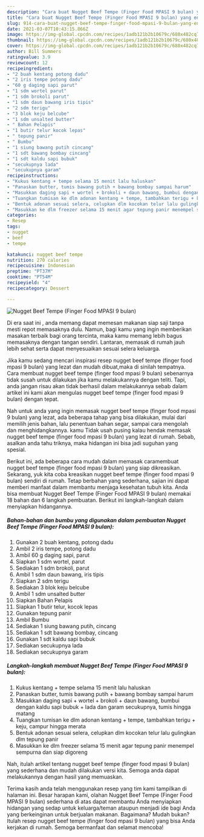 ```yaml
---
description: "Cara buat Nugget Beef Tempe (Finger Food MPASI 9 bulan) yang enak dan Mudah Dibuat"
title: "Cara buat Nugget Beef Tempe (Finger Food MPASI 9 bulan) yang enak dan Mudah Dibuat"
slug: 914-cara-buat-nugget-beef-tempe-finger-food-mpasi-9-bulan-yang-enak-dan-mudah-dibuat
date: 2021-03-07T10:43:15.866Z
image: https://img-global.cpcdn.com/recipes/1adb121b2b10679c/680x482cq70/nugget-beef-tempe-finger-food-mpasi-9-bulan-foto-resep-utama.jpg
thumbnail: https://img-global.cpcdn.com/recipes/1adb121b2b10679c/680x482cq70/nugget-beef-tempe-finger-food-mpasi-9-bulan-foto-resep-utama.jpg
cover: https://img-global.cpcdn.com/recipes/1adb121b2b10679c/680x482cq70/nugget-beef-tempe-finger-food-mpasi-9-bulan-foto-resep-utama.jpg
author: Bill Summers
ratingvalue: 3.9
reviewcount: 12
recipeingredient:
- "2 buah kentang potong dadu"
- "2 iris tempe potong dadu"
- "60 g daging sapi parut"
- "1 sdm wortel parut"
- "1 sdm brokoli parut"
- "1 sdm daun bawang iris tipis"
- "2 sdm terigu"
- "3 blok keju belcube"
- "1 sdm unsalted butter"
- " Bahan Pelapis"
- "1 butir telur kocok lepas"
- " tepung panir"
- " Bumbu"
- "1 siung bawang putih cincang"
- "1 sdt bawang bombay cincang"
- "1 sdt kaldu sapi bubuk"
- "secukupnya lada"
- "secukupnya garam"
recipeinstructions:
- "Kukus kentang + tempe selama 15 menit lalu haluskan"
- "Panaskan butter, tumis bawang putih + bawang bombay sampai harum"
- "Masukkan daging sapi + wortel + brokoli + daun bawang, bumbui dengan kaldu sapi bubuk + lada dan garam secukupnya, tumis hingga matang"
- "Tuangkan tumisan ke dlm adonan kentang + tempe, tambahkan terigu + keju, campur hingga merata"
- "Bentuk adonan sesuai selera, celupkan dlm kocokan telur lalu gulingkan dlm tepung panir"
- "Masukkan ke dlm freezer selama 15 menit agar tepung panir menempel sempurna dan siap digoreng"
categories:
- Resep
tags:
- nugget
- beef
- tempe

katakunci: nugget beef tempe 
nutrition: 270 calories
recipecuisine: Indonesian
preptime: "PT37M"
cooktime: "PT54M"
recipeyield: "4"
recipecategory: Dessert

---
```



![Nugget Beef Tempe (Finger Food MPASI 9 bulan)](https://img-global.cpcdn.com/recipes/1adb121b2b10679c/680x482cq70/nugget-beef-tempe-finger-food-mpasi-9-bulan-foto-resep-utama.jpg)

Di era  saat ini , anda memang dapat memesan makanan siap saji tanpa mesti repot memasaknya dulu. Namun, bagi kamu yang ingin memberikan masakan terbaik bagi orang tercinta, maka kamu memang lebih bagus memasaknya dengan tangan sendiri. Lantaran, memasak di rumah jauh lebih sehat serta dapat menyesuaikan sesuai selera keluarga.

Jika kamu sedang mencari inspirasi resep nugget beef tempe (finger food mpasi 9 bulan) yang lezat dan mudah dibuat,maka di sinilah tempatnya. Cara membuat nugget beef tempe (finger food mpasi 9 bulan)  sebenarnya tidak susah untuk dilakukan jika kamu melakukannya dengan teliti. Tapi, anda jangan risau akan tidak berhasil dalam melakukannya 
sebab dalam artikel ini kami akan mengulas nugget beef tempe (finger food mpasi 9 bulan) dengan tepat.  



Nah untuk anda yang ingin memasak nugget beef tempe (finger food mpasi 9 bulan) yang lezat, ada beberapa tahap yang bisa dilakukan, mulai dari memilih jenis bahan, lalu penentuan bahan segar, sampai cara mengolah dan menghidangkannya. kamu Tidak usah pusing kalau hendak memasak nugget beef tempe (finger food mpasi 9 bulan) yang lezat di rumah. Sebab, asalkan anda  tahu triknya, maka hidangan ini bisa jadi suguhan yang spesial.

Berikut ini, ada beberapa cara mudah dalam memasak caramembuat nugget beef tempe (finger food mpasi 9 bulan) yang siap dikreasikan. Sekarang, yuk kita coba kreasikan nugget beef tempe (finger food mpasi 9 bulan) sendiri di rumah. Tetap berbahan yang sederhana, sajian ini dapat memberi manfaat dalam membantu menjaga kesehatan tubuh kita. Anda bisa membuat Nugget Beef Tempe (Finger Food MPASI 9 bulan) memakai 18 bahan dan 6 langkah pembuatan. Berikut ini langkah-langkah dalam menyiapkan hidangannya.

<!--inarticleads1-->

##### Bahan-bahan dan bumbu yang digunakan dalam pembuatan Nugget Beef Tempe (Finger Food MPASI 9 bulan):

1. Gunakan 2 buah kentang, potong dadu
1. Ambil 2 iris tempe, potong dadu
1. Ambil 60 g daging sapi, parut
1. Siapkan 1 sdm wortel, parut
1. Sediakan 1 sdm brokoli, parut
1. Ambil 1 sdm daun bawang, iris tipis
1. Siapkan 2 sdm terigu
1. Sediakan 3 blok keju belcube
1. Ambil 1 sdm unsalted butter
1. Siapkan  Bahan Pelapis
1. Siapkan 1 butir telur, kocok lepas
1. Gunakan  tepung panir
1. Ambil  Bumbu
1. Sediakan 1 siung bawang putih, cincang
1. Sediakan 1 sdt bawang bombay, cincang
1. Gunakan 1 sdt kaldu sapi bubuk
1. Sediakan secukupnya lada
1. Sediakan secukupnya garam




<!--inarticleads2-->

##### Langkah-langkah membuat Nugget Beef Tempe (Finger Food MPASI 9 bulan):

1. Kukus kentang + tempe selama 15 menit lalu haluskan
1. Panaskan butter, tumis bawang putih + bawang bombay sampai harum
1. Masukkan daging sapi + wortel + brokoli + daun bawang, bumbui dengan kaldu sapi bubuk + lada dan garam secukupnya, tumis hingga matang
1. Tuangkan tumisan ke dlm adonan kentang + tempe, tambahkan terigu + keju, campur hingga merata
1. Bentuk adonan sesuai selera, celupkan dlm kocokan telur lalu gulingkan dlm tepung panir
1. Masukkan ke dlm freezer selama 15 menit agar tepung panir menempel sempurna dan siap digoreng




Nah, itulah artikel tentang  nugget beef tempe (finger food mpasi 9 bulan)  yang sederhana dan mudah dilakukan versi kita. Semoga anda dapat melakukannya dengan hasil yang memuaskan. 

Terima kasih anda telah menggunakan resep yang tim kami tampilkan di halaman ini. Besar harapan kami, olahan  Nugget Beef Tempe (Finger Food MPASI 9 bulan) sederhana di atas dapat membantu Anda menyiapkan hidangan yang sedap untuk keluarga/teman ataupun menjadi ide bagi Anda yang berkeinginan untuk berjualan makanan. Bagaimana? Mudah bukan? Itulah resep nugget beef tempe (finger food mpasi 9 bulan) yang bisa Anda kerjakan di rumah. Semoga bermanfaat dan selamat mencoba!

